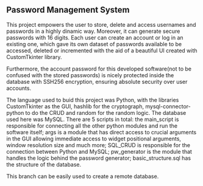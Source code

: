 ## Password Management System

This project empowers the user to store, delete and access usernames and passwords in a highly dinamic way. Moreover, it can generate secure passwords with 16 digits. Each user can create an account or log in an existing one, which gave its own dataset of passwords available to be accessed, deleted or incremented with the aid of a beautiful UI created with CustomTkinter library.

Furthermore, the account password for this developed software(not to be confused with the stored passwords) is nicely protected inside the database with SSH256 encryption, ensuring absolute security over user accounts.

The language used to buid this project was Python, with the libraries CustomTkinter as the GUI, hashlib for the cryptograph, mysql-connector-python to do the CRUD and random for the random logic. The database used here was MySQL. There are 5 scripts in total: the main_script is responsible for connecting all the other python modules and run the software itself; args is a module that has direct access to crucial arguments in the GUI allowing immediate access to widget positional arguments, window resolution size and much more; SQL_CRUD is responsible for the connection between Python and MySQL; pw_generator is the module that handles the logic behind the password generator; basic_structure.sql has the structure of the database.

This branch can be easily used to create a remote database.
